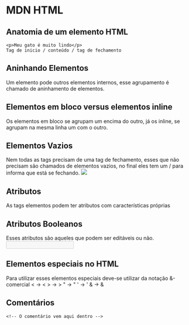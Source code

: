 # MDN HTML

## Anatomia de um elemento HTML
    <p>Meu gato é muito lindo</p>
    Tag de inicio / conteúdo / tag de fechamento
## Aninhando Elementos
Um elemento pode outros elementos internos, esse agrupamento é chamado de aninhamento
de elementos.
## Elementos em bloco versus elementos inline
Os elementos em bloco se agrupam um encima do outro, já os inline, se agrupam na 
mesma linha um com o outro.
## Elementos Vazios
Nem todas as tags precisam de uma tag de fechamento, esses que não precisam são
chamados de elementos vazios, no final eles tem um / para informa que está se fechando.
    <img src="url" />
## Atributos
As tags elementos podem ter atributos com características próprias
    <p class="class é o atributo"> 

## Atributos Booleanos
Esses atributos são aqueles que podem ser editáveis ou não.
    <input type="text" disabled="disabled">
## Elementos especiais no HTML
Para utilizar esses elementos especiais deve-se utilizar da notação &-comercial
    < -> &lt; 
    > -> &gt;
    " -> &quot;
    ' -> &apos;
    & -> &amp;
## Comentários
    <!-- O comentário vem aqui dentro -->